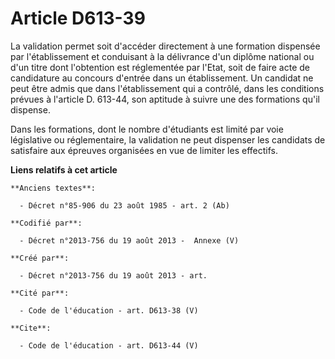 # Article D613-39

La validation permet soit d'accéder directement à une formation dispensée par l'établissement et conduisant à la délivrance
d'un diplôme national ou d'un titre dont l'obtention est réglementée par l'Etat, soit de faire acte de candidature au
concours d'entrée dans un établissement. Un candidat ne peut être admis que dans l'établissement qui a contrôlé, dans les
conditions prévues à l'article D. 613-44, son aptitude à suivre une des formations qu'il dispense. 

Dans les formations, dont le nombre d'étudiants est limité par voie législative ou réglementaire, la validation ne peut
dispenser les candidats de satisfaire aux épreuves organisées en vue de limiter les effectifs.

**Liens relatifs à cet article**

	**Anciens textes**:

	  - Décret n°85-906 du 23 août 1985 - art. 2 (Ab)

	**Codifié par**:

	  - Décret n°2013-756 du 19 août 2013 -  Annexe (V)

	**Créé par**:

	  - Décret n°2013-756 du 19 août 2013 - art.

	**Cité par**:

	  - Code de l'éducation - art. D613-38 (V)

	**Cite**:

	  - Code de l'éducation - art. D613-44 (V)
